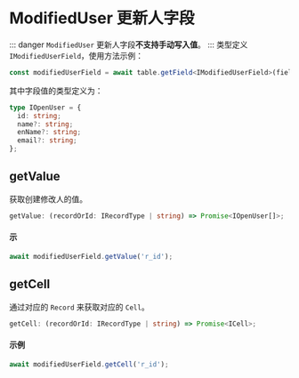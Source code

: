 # ModifiedUser 更新人字段
::: danger
`ModifiedUser` 更新人字段**不支持手动写入值**。
:::
类型定义 `IModifiedUserField`，使用方法示例：
```typescript
const modifiedUserField = await table.getField<IModifiedUserField>(fieldId);
```
其中字段值的类型定义为：
```typescript
type IOpenUser = {
  id: string;
  name?: string;
  enName?: string;
  email?: string;
};
```

## getValue
获取创建修改人的值。

```typescript
getValue: (recordOrId: IRecordType | string) => Promise<IOpenUser[]>;
```

#### 示
```typescript
await modifiedUserField.getValue('r_id');
```

## getCell
通过对应的 `Record` 来获取对应的 `Cell`。

```typescript
getCell: (recordOrId: IRecordType | string) => Promise<ICell>;
```

#### 示例 
```typescript
await modifiedUserField.getCell('r_id');
```